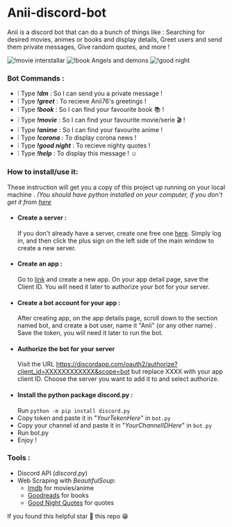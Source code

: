 # Anii-discord-bot
Anii is a discord bot that can do a bunch of things like : 
Searching for desired movies, animes or books and display details, 
Greet users and send them private messages, Give random quotes, and more !

![!movie interstallar](https://cdn.discordapp.com/attachments/717735476907475007/718607263425626142/unknown.png)
![!book Angels and demons](https://cdn.discordapp.com/attachments/717735476907475007/718608599517102140/unknown.png)
![!good night](https://cdn.discordapp.com/attachments/717735476907475007/718609426239717427/unknown.png)

### Bot Commands :
* ❕ Type ***!dm*** : So I can send you a private message ! 
* ❕ Type ***!greet*** : To recieve Anii76's greetings ! 
* ❕ Type ***!book*** : So I can find your favourite book 📚 !
* ❕ Type ***!movie*** : So I can find your favourite movie/serie 🎬 ! 
* ❕ Type ***!anime*** : So I can find your favourite anime !
* ❕ Type ***!corona*** : To display corona news ! 
* ❕ Type ***!good night*** : To recieve nighty quotes ! 
* ❕ Type ***!help*** : To display this message ! ☺️ 

### How to install/use it:
These instruction will get you a copy of this project up running on your local machine .
*(You should have python installed on your computer, if you don't get it from [here](https://www.python.org/downloads/)*

* #### Create a server :
  If you don't already have a server, create one free one [here](https://discordapp.com). Simply log in, and then click the plus sign on the left side of the main window to create a new server.
* #### Create an app :
  Go to [link](https://discordapp.com/developers/applications/me) and create a new app. On your app detail page, save the Client ID. You will need it later to authorize your bot for your server.  
* #### Create a bot account for your app :
  After creating app, on the app details page, scroll down to the section named bot, and create a bot user, name it "Anii" (or any other name) . Save the token, you will need it later to run the bot.
* #### Authorize the bot for your server
  Visit the URL https://discordapp.com/oauth2/authorize?client_id=XXXXXXXXXXXX&scope=bot but replace XXXX with your app client ID. Choose the server you want to add it to and select authorize.
* #### Install the python package discord.py :
  Run `python -m pip install discord.py`
*  Copy token and paste it in "*YourTekenHere*" in `bot.py`
*  Copy your channel id and paste it in "*YourChannelIDHere*" in `bot.py`
*  Run bot.py
*  Enjoy !


### Tools :

* Discord API (*discord.py*)
* Web Scraping with *BeautifulSoup*: 
  * [Imdb](https://www.imdb.com) for movies/anime
  * [Goodreads](https://www.goodreads.com) for books
  * [Good Night Quotes](https://www.luvze.com/good-night-quotes/) for quotes


If you found this helpful star 🌟 this repo 😁
